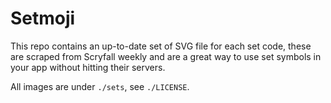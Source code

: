 # Setmoji

This repo contains an up-to-date set of SVG file for each set code, these are scraped from Scryfall weekly
and are a great way to use set symbols in your app without hitting their servers.

All images are under `./sets`, see `./LICENSE`.
